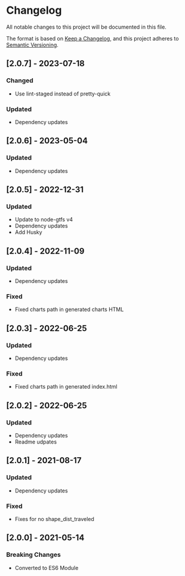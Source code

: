 # Changelog

All notable changes to this project will be documented in this file.

The format is based on [Keep a Changelog](https://keepachangelog.com/en/1.0.0/),
and this project adheres to [Semantic Versioning](https://semver.org/spec/v2.0.0.html).

## [2.0.7] - 2023-07-18

### Changed

- Use lint-staged instead of pretty-quick

### Updated

- Dependency updates

## [2.0.6] - 2023-05-04

### Updated

- Dependency updates

## [2.0.5] - 2022-12-31

### Updated

- Update to node-gtfs v4
- Dependency updates
- Add Husky

## [2.0.4] - 2022-11-09

### Updated

- Dependency updates

### Fixed

- Fixed charts path in generated charts HTML

## [2.0.3] - 2022-06-25

### Updated

- Dependency updates

### Fixed

- Fixed charts path in generated index.html

## [2.0.2] - 2022-06-25

### Updated

- Dependency updates
- Readme udpates

## [2.0.1] - 2021-08-17

### Updated

- Dependency updates

### Fixed

- Fixes for no shape_dist_traveled

## [2.0.0] - 2021-05-14

### Breaking Changes

- Converted to ES6 Module
